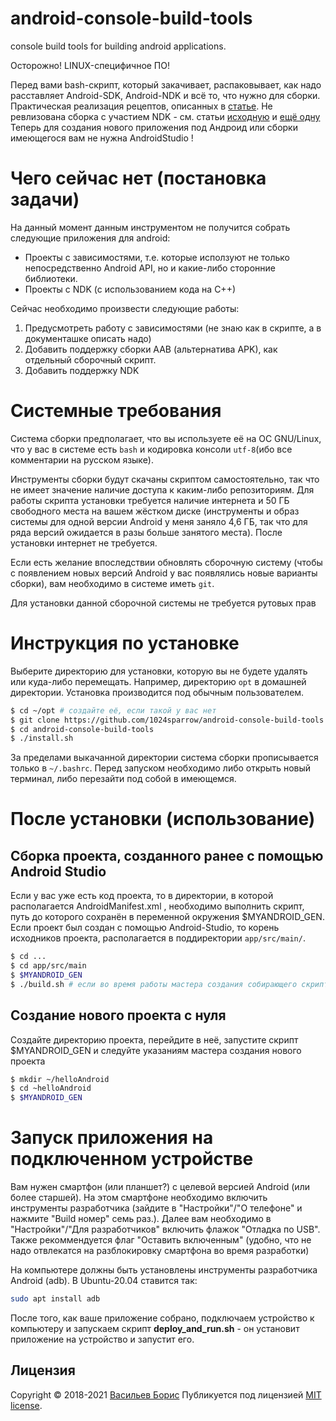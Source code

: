 # android-console-build-tools
console build tools for building android applications.

Осторожно! LINUX-специфичное ПО!	

Перед вами bash-скрипт, который закачивает, распаковывает, как надо расставляет Android-SDK, Android-NDK и всё то, что нужно для сборки.
Практическая реализация рецептов, описанных в [статье](https://www.hanshq.net/command-line-android.html). Не ревлизована сборка с участием NDK - см. статьи [исходную](https://www.hanshq.net/command-line-android.html) и [ещё одну](https://www.hanshq.net/othello.html)
Теперь для создания нового приложения под Андроид или сборки имеющегося вам не нужна AndroidStudio !

# Чего сейчас нет (постановка задачи)

На данный момент данным инструментом не получится собрать следующие приложения для android:

* Проекты с зависимостями, т.е. которые исползуют не только непосредственно Android API, но и какие-либо сторонние библиотеки.
* Проекты с NDK (с использованием кода на C++)

Сейчас необходимо произвести следующие работы:

1. Предусмотреть работу с зависимостями (не знаю как в скрипте, а в документашке описать надо)
2. Добавить поддержку сборки AAB (альтернатива APK), как отдельный сборочный скрипт.
3. Добавить поддержку NDK

# Системные требования
Система сборки предполагает, что вы используете её на ОС GNU/Linux, что у вас в системе есть ```bash``` и кодировка консоли ```utf-8```(ибо все комментарии на русском языке).

Инструменты сборки будут скачаны скриптом самостоятельно, так что не имеет значение наличие доступа к каким-либо репозиториям. Для работы скрипта установки требуется наличие интернета и 50 ГБ свободного места на вашем жёстком диске (инструменты и образ системы для одной версии Android у меня заняло 4,6 ГБ, так что для ряда версий ожидается в разы больше занятого места). После установки интернет не требуется.

Если есть желание впоследствии обновлять сборочную систему (чтобы с появлением новых версий Android у вас появлялись новые варианты сборки), вам необходимо в системе иметь ```git```.

Для установки данной сборочной системы не требуется рутовых прав

# Инструкция по установке

Выберите директорию для установки, которую вы не будете удалять или куда-либо перемещать. Например, директорию ```opt``` в домашней директории. Установка производится под обычным пользователем.
```bash
$ cd ~/opt # создайте её, если такой у вас нет
$ git clone https://github.com/1024sparrow/android-console-build-tools.git
$ cd android-console-build-tools
$ ./install.sh
```
За пределами выкачанной директории система сборки прописывается только в ```~/.bashrc```. Перед запуском необходимо либо открыть новый терминал, либо перезайти под собой в имеющемся.

# После установки (использование)

## Сборка проекта, созданного ранее с помощью Android Studio

Если у вас уже есть код проекта, то в директории, в которой располагается AndroidManifest.xml , необходимо выполнить скрипт, путь до которого сохранён в переменной окружения $MYANDROID_GEN. Если проект был создан с помощью Android-Studio, то корень исходников проекта, располагается в поддиректории ```app/src/main/```.
```bash
$ cd ...
$ cd app/src/main
$ $MYANDROID_GEN
$ ./build.sh # если во время работы мастера создания собирающего скрипта вы оставили название сборочного скрипта по умолчанию
```

## Создание нового проекта с нуля

Создайте директорию проекта, перейдите в неё, запустите скрипт $MYANDROID_GEN и следуйте указаниям мастера создания нового проекта

```bash
$ mkdir ~/helloAndroid
$ cd ~helloAndroid
$ $MYANDROID_GEN
```

# Запуск приложения на подключенном устройстве

Вам нужен смартфон (или планшет?) с целевой версией Android (или более старшей). 
На этом смартфоне необходимо включить инструменты разработчика (зайдите в "Настройки"/"О телефоне" и нажмите "Build номер" семь раз.). 
Далее вам необходимо в "Настройки"/"Для разработчиков" включить флажок "Отладка по USB". Также рекоммендуется флаг "Оставить включенным" (удобно, что не надо отвлекатся на разблокировку смартфона во время разработки)

На компьютере должны быть установлены инструменты разработчика Android (adb).
В Ubuntu-20.04 ставится так:
```bash
sudo apt install adb
```

После того, как ваше приложение собрано, подключаем устройство к компьютеру и запускаем скрипт **deploy_and_run.sh** - он установит приложение на устройство и запустит его.

## Лицензия

Copyright © 2018-2021 [Васильев Борис](https://github.com/1024sparrow)
Публикуется под лицензией [MIT license](https://github.com/1024sparrow/android-console-build-tools/blob/master/LICENSE).
